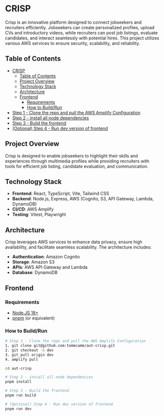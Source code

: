 # CRISP

Crisp is an innovative platform designed to connect jobseekers and recruiters efficiently. Jobseekers can create personalized profiles, upload CVs and introductory videos, while recruiters can post job listings, evaluate candidates, and interact seamlessly with potential hires. This project utilizes various AWS services to ensure security, scalability, and reliability.

## Table of Contents

- [CRISP](#crisp)
  - [Table of Contents](#table-of-contents)
  - [Project Overview](#project-overview)
  - [Technology Stack](#technology-stack)
  - [Architecture](#architecture)
  - [Frontend](#frontend)
    - [Requirements](#requirements)
    - [How to Build/Run](#how-to-buildrun)
- [Step 1 - Clone the repo and pull the AWS Amplify Configuration](#step-1---clone-the-repo-and-pull-the-aws-amplify-configuration)
- [Step 2 - install all node dependencies](#step-2---install-all-node-dependencies)
- [Step 3 - Build the frontend](#step-3---build-the-frontend)
- [(Optional) Step 4 - Run dev version of frontend](#optional-step-4---run-dev-version-of-frontend)

## Project Overview

Crisp is designed to enable jobseekers to highlight their skills and experiences through multimedia profiles while providing recruiters with tools for efficient job listing, candidate evaluation, and communication.

## Technology Stack

- **Frontend**: React, TypeScript, Vite, Tailwind CSS
- **Backend**: Node.js, Express, AWS (Cognito, S3, API Gateway, Lambda, DynamoDB)
- **CI/CD**: AWS Amplify
- **Testing**: Vitest, Playwright

## Architecture

Crisp leverages AWS services to enhance data privacy, ensure high availability, and facilitate seamless scalability. The architecture includes:

- **Authentication**: Amazon Cognito
- **Storage**: Amazon S3
- **APIs**: AWS API Gateway and Lambda
- **Database**: DynamoDB

## Frontend

### Requirements

- [Node.JS 18+](https://nodejs.org/en/download)
- [pnpm](https://pnpm.io/) (or equivalent)

### How to Build/Run

```bash
# Step 1 - Clone the repo and pull the AWS Amplify Configuration
1. git clone git@github.com:tommcamm/aut-crisp.git
2. git checkout -b dev
3. git pull origin dev
4. amplify pull 

cd aut-crisp

# Step 2 - install all node dependencies
pnpm install

# Step 3 - Build the frontend
pnpm run build

# (Optional) Step 4 - Run dev version of frontend
pnpm run dev
